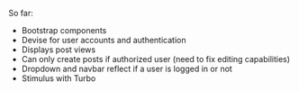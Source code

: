 So far:
  - Bootstrap components
  - Devise for user accounts and authentication
  - Displays post views
  - Can only create posts if authorized user (need to fix editing capabilities)
  - Dropdown and navbar reflect if a user is logged in or not
  - Stimulus with Turbo
